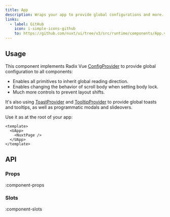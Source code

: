 ```yaml
---
title: App
description: Wraps your app to provide global configurations and more.
links:
  - label: GitHub
    icon: i-simple-icons-github
    to: https://github.com/nuxt/ui/tree/v3/src/runtime/components/App.vue
---
```


## Usage

This component implements Radix Vue [ConfigProvider](https://reka-ui.com/docs/utilities/config-provider) to provide global configuration to all components:

- Enables all primitives to inherit global reading direction.
- Enables changing the behavior of scroll body when setting body lock.
- Much more controls to prevent layout shifts.

It's also using [ToastProvider](https://reka-ui.com/docs/components/toast#provider) and [TooltipProvider](https://reka-ui.com/docs/components/tooltip#provider) to provide global toasts and tooltips, as well as programmatic modals and slideovers.

Use it as at the root of your app:

```vue [app.vue]
<template>
  <UApp>
    <NuxtPage />
  </UApp>
</template>
```

## API

### Props

:component-props

### Slots

:component-slots
